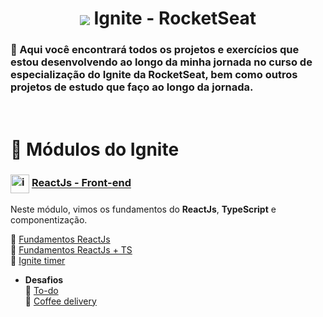# <div align="center" ><img src="02-ignite-timer/src/assets/logo-ignite.svg" align="center" /> Ignite - RocketSeat</div>

### 📌 Aqui você encontrará todos os projetos e exercícios que estou desenvolvendo ao longo da minha jornada no curso de especialização do Ignite da RocketSeat, bem como outros projetos de estudo que faço ao longo da jornada.

# <br>:book: Módulos do Ignite

### <img src="https://imgur.com/VhTBbHg.png" alt="imagem de um notebook" align="center" width="30px"> [ReactJs - Front-end]()

Neste módulo, vimos os fundamentos do **ReactJs**, **TypeScript** e componentização.

🔗 [Fundamentos ReactJs](https://github.com/RodrigoLuigi/rocketseat-ignite/tree/main/01-fundamentos-reactjs)<br>
🔗 [Fundamentos ReactJs + TS](https://github.com/RodrigoLuigi/rocketseat-ignite/tree/main/01-fundamentos-reactjs-ts)<br>
🔗 [Ignite timer](https://github.com/RodrigoLuigi/rocketseat-ignite/tree/main/02-ignite-timer)<br>

- **Desafios** <br>
  🔗 [To-do](https://github.com/RodrigoLuigi/rocketseat-ignite/tree/main/01-desafio-todo)<br>
  🔗 [Coffee delivery](https://github.com/RodrigoLuigi/rocketseat-ignite/tree/main/02-desafio-coffee-delivery)<br>